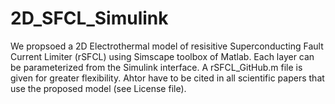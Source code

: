 # 2D_SFCL_Simulink
We propsoed a 2D Electrothermal model of resisitive Superconducting Fault Current Limiter (rSFCL) using Simscape toolbox of Matlab.
Each layer can be parameterized from the Simulink interface.
A rSFCL_GitHub.m file is given for greater flexibility.
Ahtor have to be cited in all scientific papers that use the proposed model (see License file).
